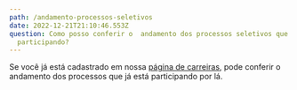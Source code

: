 ```yaml
---
path: /andamento-processos-seletivos
date: 2022-12-21T21:10:46.553Z
question: Como posso conferir o  andamento dos processos seletivos que estou
  participando?
---
```

Se você já está cadastrado em nossa [página de carreiras](https://vagasfruki.gupy.io), 
pode conferir o andamento dos processos que já está participando por lá.
